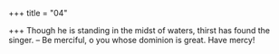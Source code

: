 +++
title = "04"

+++
Though he is standing in the midst of waters, thirst has found the singer. – Be merciful, o you whose dominion is great. Have mercy!